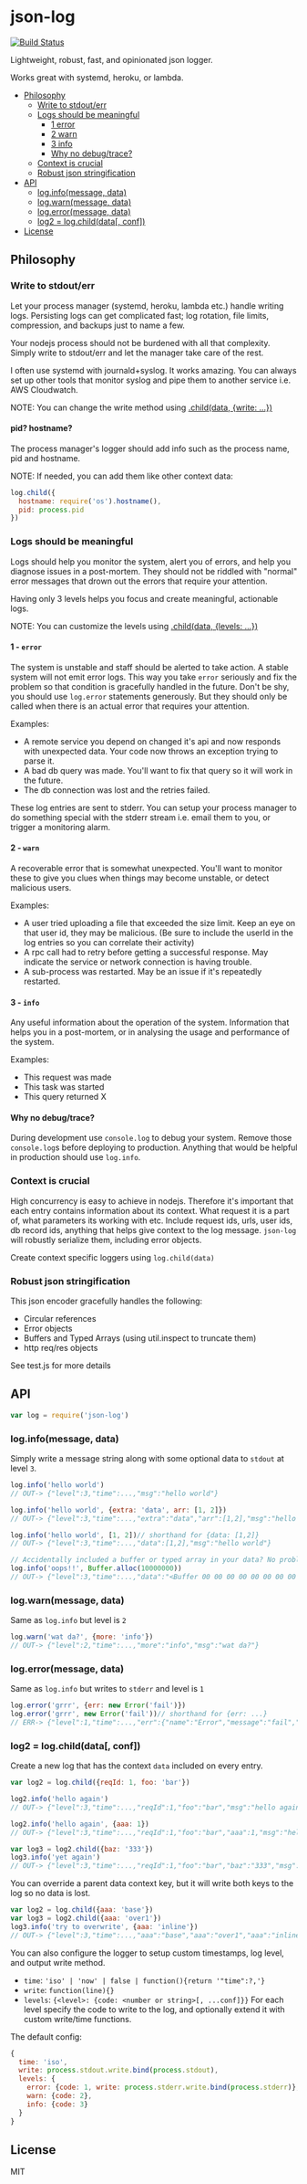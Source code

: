 # json-log

[![Build Status](https://travis-ci.org/smallhelm/json-log.svg)](https://travis-ci.org/smallhelm/json-log)

Lightweight, robust, fast, and opinionated json logger.

Works great with systemd, heroku, or lambda.

- [Philosophy](#philosophy)
  * [Write to stdout/err](#write-to-stdouterr)
  * [Logs should be meaningful](#logs-should-be-meaningful)
    + [1 error](#1---error)
    + [2 warn](#2---warn)
    + [3 info](#3---info)
    + [Why no debug/trace?](#why-no-debugtrace)
  * [Context is crucial](#context-is-crucial)
  * [Robust json stringification](#robust-json-stringification)
- [API](#api)
  * [log.info(message, data)](#loginfomessage-data)
  * [log.warn(message, data)](#logwarnmessage-data)
  * [log.error(message, data)](#logerrormessage-data)
  * [log2 = log.child(data[, conf])](#log2--logchilddata-conf)
- [License](#license)

## Philosophy
### Write to stdout/err

Let your process manager (systemd, heroku, lambda etc.) handle writing logs. Persisting logs can get complicated fast; log rotation, file limits, compression, and backups just to name a few.

Your nodejs process should not be burdened with all that complexity. Simply write to stdout/err and let the manager take care of the rest.

I often use systemd with journald+syslog. It works amazing. You can always set up other tools that monitor syslog and pipe them to another service i.e. AWS Cloudwatch.

NOTE: You can change the write method using [.child(data, {write: ...})](#log2--logchilddata-conf)

#### pid? hostname?

The process manager's logger should add info such as the process name, pid and hostname.

NOTE: If needed, you can add them like other context data:
```js
log.child({
  hostname: require('os').hostname(),
  pid: process.pid
})
```

### Logs should be meaningful

Logs should help you monitor the system, alert you of errors, and help you diagnose issues in a post-mortem. They should not be riddled with "normal" error messages that drown out the errors that require your attention.

Having only 3 levels helps you focus and create meaningful, actionable logs.

NOTE: You can customize the levels using [.child(data, {levels: ...})](#log2--logchilddata-conf)

#### 1 - `error`

The system is unstable and staff should be alerted to take action. A stable system will not emit error logs. This way you take `error` seriously and fix the problem so that condition is gracefully handled in the future. Don't be shy, you should use `log.error` statements generously. But they should only be called when there is an actual error that requires your attention.

Examples:

* A remote service you depend on changed it's api and now responds with unexpected data. Your code now throws an exception trying to parse it.
* A bad db query was made. You'll want to fix that query so it will work in the future.
* The db connection was lost and the retries failed.

These log entries are sent to stderr. You can setup your process manager to do something special with the stderr stream i.e. email them to you, or trigger a monitoring alarm.

#### 2 - `warn`

A recoverable error that is somewhat unexpected. You'll want to monitor these to give you clues when things may become unstable, or detect malicious users.

Examples:

* A user tried uploading a file that exceeded the size limit. Keep an eye on that user id, they may be malicious. (Be sure to include the userId in the log entries so you can correlate their activity)
* A rpc call had to retry before getting a successful response. May indicate the service or network connection is having trouble.
* A sub-process was restarted. May be an issue if it's repeatedly restarted.

#### 3 - `info`

Any useful information about the operation of the system. Information that helps you in a post-mortem, or in analysing the usage and performance of the system.

Examples:
* This request was made
* This task was started
* This query returned X

#### Why no debug/trace?

During development use `console.log` to debug your system. Remove those `console.log`s before deploying to production. Anything that would be helpful in production should use `log.info`.

### Context is crucial

High concurrency is easy to achieve in nodejs. Therefore it's important that each entry contains information about its context. What request it is a part of, what parameters its working with etc. Include request ids, urls, user ids, db record ids, anything that helps give context to the log message. `json-log` will robustly serialize them, including error objects.

Create context specific loggers using `log.child(data)`

### Robust json stringification

This json encoder gracefully handles the following:

* Circular references
* Error objects
* Buffers and Typed Arrays (using util.inspect to truncate them)
* http req/res objects

See test.js for more details

## API

```js
var log = require('json-log')
```

### log.info(message, data)

Simply write a message string along with some optional data to `stdout` at level `3`.

```js
log.info('hello world')
// OUT-> {"level":3,"time":...,"msg":"hello world"}

log.info('hello world', {extra: 'data', arr: [1, 2]})
// OUT-> {"level":3,"time":...,"extra":"data","arr":[1,2],"msg":"hello world"}

log.info('hello world', [1, 2])// shorthand for {data: [1,2]}
// OUT-> {"level":3,"time":...,"data":[1,2],"msg":"hello world"}

// Accidentally included a buffer or typed array in your data? No problem.
log.info('oops!!', Buffer.alloc(10000000))
// OUT-> {"level":3,"time":...,"data":"<Buffer 00 00 00 00 00 00 00 00 00 00 00 00 00 00 00 00 00 00 00 00 00 00 00 00 00 00 00 00 00 00 00 00 00 00 00 00 00 00 00 00 00 00 00 00 00 00 00 00 00 00 ... >","msg":"oops!!"}
```

### log.warn(message, data)

Same as `log.info` but level is `2`

```js
log.warn('wat da?', {more: 'info'})
// OUT-> {"level":2,"time":...,"more":"info","msg":"wat da?"}
```

### log.error(message, data)

Same as `log.info` but writes to `stderr` and level is `1`

```js
log.error('grrr', {err: new Error('fail')})
log.error('grrr', new Error('fail'))// shorthand for {err: ...}
// ERR-> {"level":1,"time":...,"err":{"name":"Error","message":"fail","stack":"Error..."},"msg":"some error"}
```

### log2 = log.child(data[, conf])

Create a new log that has the context `data` included on every entry.

```js
var log2 = log.child({reqId: 1, foo: 'bar'})

log2.info('hello again')
// OUT-> {"level":3,"time":...,"reqId":1,"foo":"bar","msg":"hello again"}

log2.info('hello again', {aaa: 1})
// OUT-> {"level":3,"time":...,"reqId":1,"foo":"bar","aaa":1,"msg":"hello again"}

var log3 = log2.child({baz: '333'})
log3.info('yet again')
// OUT-> {"level":3,"time":...,"reqId":1,"foo":"bar","baz":"333","msg":"yet again"}
```

You can override a parent data context key, but it will write both keys to the log so no data is lost.

```js
var log2 = log.child({aaa: 'base'})
var log3 = log2.child({aaa: 'over1'})
log3.info('try to overwrite', {aaa: 'inline'})
// OUT-> {"level":3,"time":...,"aaa":"base","aaa":"over1","aaa":"inline","msg":"try to overwrite"}
```

You can also configure the logger to setup custom timestamps, log level, and output write method.

* `time`: `'iso' | 'now' | false | function(){return '"time":?,'}`
* `write`: `function(line){}`
* `levels`: `{<level>: {code: <number or string>[, ...conf]}}` For each level specify the code to write to the log, and optionally extend it with custom write/time functions.

The default config:
```js
{
  time: 'iso',
  write: process.stdout.write.bind(process.stdout),
  levels: {
    error: {code: 1, write: process.stderr.write.bind(process.stderr)},
    warn: {code: 2},
    info: {code: 3}
  }
}
```

## License

MIT
